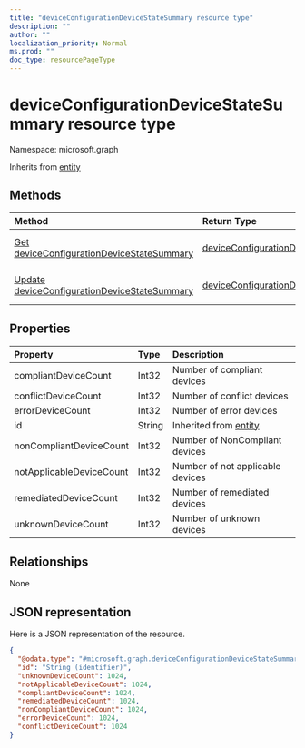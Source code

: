 ```yaml
---
title: "deviceConfigurationDeviceStateSummary resource type"
description: ""
author: ""
localization_priority: Normal
ms.prod: ""
doc_type: resourcePageType
---
```


# deviceConfigurationDeviceStateSummary resource type


Namespace: microsoft.graph




Inherits from [entity](../resources/entity.md)

## Methods
|Method|Return Type|Description|
|:---|:---|:---|
|[Get deviceConfigurationDeviceStateSummary](../api/deviceconfigurationdevicestatesummary-get.md)|[deviceConfigurationDeviceStateSummary](../resources/deviceconfigurationdevicestatesummary.md)|Read properties and relationships of the [deviceConfigurationDeviceStateSummary](../resources/deviceconfigurationdevicestatesummary.md) object.|
|[Update deviceConfigurationDeviceStateSummary](../api/deviceconfigurationdevicestatesummary-update.md)|[deviceConfigurationDeviceStateSummary](../resources/deviceconfigurationdevicestatesummary.md)|Update the properties of a [deviceConfigurationDeviceStateSummary](../resources/deviceconfigurationdevicestatesummary.md) object.|

## Properties
|Property|Type|Description|
|:---|:---|:---|
|compliantDeviceCount|Int32|Number of compliant devices|
|conflictDeviceCount|Int32|Number of conflict devices|
|errorDeviceCount|Int32|Number of error devices|
|id|String| Inherited from [entity](../resources/entity.md)|
|nonCompliantDeviceCount|Int32|Number of NonCompliant devices|
|notApplicableDeviceCount|Int32|Number of not applicable devices|
|remediatedDeviceCount|Int32|Number of remediated devices|
|unknownDeviceCount|Int32|Number of unknown devices|

## Relationships
None

## JSON representation
Here is a JSON representation of the resource.
<!-- {
  "blockType": "resource",
  "keyProperty": "id",
  "@odata.type": "microsoft.graph.deviceConfigurationDeviceStateSummary",
  "baseType": "microsoft.graph.entity",
  "openType": false
}
-->
``` json
{
  "@odata.type": "#microsoft.graph.deviceConfigurationDeviceStateSummary",
  "id": "String (identifier)",
  "unknownDeviceCount": 1024,
  "notApplicableDeviceCount": 1024,
  "compliantDeviceCount": 1024,
  "remediatedDeviceCount": 1024,
  "nonCompliantDeviceCount": 1024,
  "errorDeviceCount": 1024,
  "conflictDeviceCount": 1024
}
```

